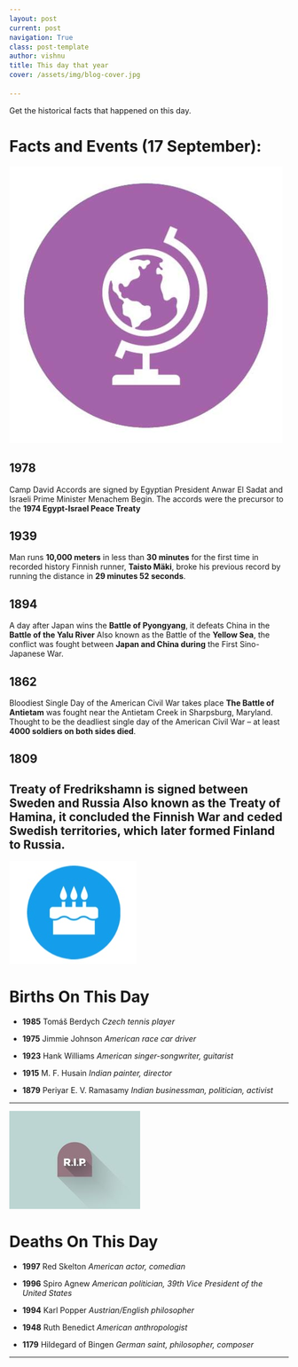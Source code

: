 ```yaml
---
layout: post
current: post
navigation: True
class: post-template
author: vishnu
title: This day that year
cover: /assets/img/blog-cover.jpg

---
```



Get the historical facts that happened on this day.

# Facts and Events (17 September):

![Fact](/assets/img/blog/fact.jpg)

## 1978

   Camp David Accords are signed by Egyptian President Anwar El Sadat and Israeli Prime Minister Menachem Begin. The accords were the precursor to the **1974 Egypt-Israel Peace Treaty**

## 1939
Man runs **10,000 meters** in less than **30 minutes** for the first time in recorded history
Finnish runner, **Taisto Mäki**, broke his previous record by running the distance in **29 minutes 52 seconds**.

## 1894
 A day after Japan wins the **Battle of Pyongyang**, it defeats China in the **Battle of the Yalu River**
Also known as the Battle of the **Yellow Sea**, the conflict was fought between **Japan and China during** the First Sino-Japanese War.

## 1862
Bloodiest Single Day of the American Civil War takes place
**The Battle of Antietam** was fought near the Antietam Creek in Sharpsburg, Maryland. Thought to be the deadliest single day of the American Civil War – at least **4000 soldiers on both sides died**.

## 1809
**Treaty of Fredrikshamn** is signed between **Sweden and Russia**
Also known as the **Treaty of Hamina**, it concluded the Finnish War and ceded Swedish territories, which later formed **Finland to Russia**.
---
![Bday](/assets/img/blog/bday.jpg)

# Births On This Day

* **1985** Tomáš Berdych
*Czech tennis player*

* **1975** Jimmie Johnson
*American race car driver*

* **1923** Hank Williams
*American singer-songwriter, guitarist*

* **1915** M. F. Husain
*Indian painter, director*

* **1879** Periyar E. V. Ramasamy
*Indian businessman, politician, activist*
---
![Rip](/assets/img/blog/rip.jpg)

# Deaths On This Day

* **1997** Red Skelton
*American actor, comedian*

* **1996** Spiro Agnew
*American politician, 39th Vice President of the United States*

* **1994** Karl Popper
*Austrian/English philosopher*

* **1948** Ruth Benedict
*American anthropologist*

* **1179** Hildegard of Bingen
*German saint, philosopher, composer*
---
